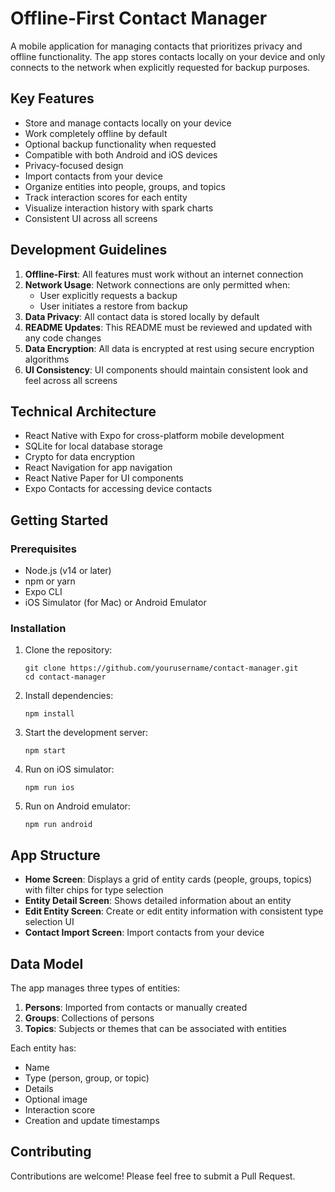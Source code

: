 # Offline-First Contact Manager

A mobile application for managing contacts that prioritizes privacy and offline functionality. The app stores contacts locally on your device and only connects to the network when explicitly requested for backup purposes.

## Key Features

- Store and manage contacts locally on your device
- Work completely offline by default
- Optional backup functionality when requested
- Compatible with both Android and iOS devices
- Privacy-focused design
- Import contacts from your device
- Organize entities into people, groups, and topics
- Track interaction scores for each entity
- Visualize interaction history with spark charts
- Consistent UI across all screens

## Development Guidelines

1. **Offline-First**: All features must work without an internet connection
2. **Network Usage**: Network connections are only permitted when:
   - User explicitly requests a backup
   - User initiates a restore from backup
3. **Data Privacy**: All contact data is stored locally by default
4. **README Updates**: This README must be reviewed and updated with any code changes
5. **Data Encryption**: All data is encrypted at rest using secure encryption algorithms
6. **UI Consistency**: UI components should maintain consistent look and feel across all screens

## Technical Architecture

- React Native with Expo for cross-platform mobile development
- SQLite for local database storage
- Crypto for data encryption
- React Navigation for app navigation
- React Native Paper for UI components
- Expo Contacts for accessing device contacts

## Getting Started

### Prerequisites

- Node.js (v14 or later)
- npm or yarn
- Expo CLI
- iOS Simulator (for Mac) or Android Emulator

### Installation

1. Clone the repository:
   ```
   git clone https://github.com/yourusername/contact-manager.git
   cd contact-manager
   ```

2. Install dependencies:
   ```
   npm install
   ```

3. Start the development server:
   ```
   npm start
   ```

4. Run on iOS simulator:
   ```
   npm run ios
   ```

5. Run on Android emulator:
   ```
   npm run android
   ```

## App Structure

- **Home Screen**: Displays a grid of entity cards (people, groups, topics) with filter chips for type selection
- **Entity Detail Screen**: Shows detailed information about an entity
- **Edit Entity Screen**: Create or edit entity information with consistent type selection UI
- **Contact Import Screen**: Import contacts from your device

## Data Model

The app manages three types of entities:

1. **Persons**: Imported from contacts or manually created
2. **Groups**: Collections of persons
3. **Topics**: Subjects or themes that can be associated with entities

Each entity has:
- Name
- Type (person, group, or topic)
- Details
- Optional image
- Interaction score
- Creation and update timestamps

## Contributing

Contributions are welcome! Please feel free to submit a Pull Request. 